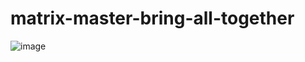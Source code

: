 # matrix-master-bring-all-together
![image](https://github.com/francielleabreu/matrix-master-bring-all-together/assets/106924001/db160af1-dbc1-444c-ba73-862d46cb67aa)
